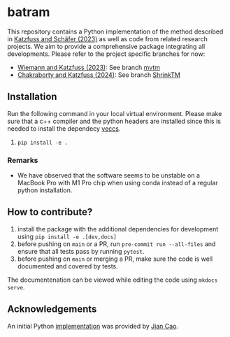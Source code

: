 # batram

This repository contains a Python implementation of the method described in
[Katzfuss and Schäfer (2023)](https://doi.org/10.1080/01621459.2023.2197158) as
well as code from related research projects. We aim to provide a comprehensive
package integrating all developments. Please refer to the project specific
branches for now:

- [Wiemann and Katzfuss (2023)](https://link.springer.com/article/10.1007/s13253-023-00580-z): See branch
  [mvtm](https://github.com/katzfuss-group/batram/tree/mvtm)
- [Chakraborty and Katzfuss (2024)](https://arxiv.org/pdf/2409.19208): See branch [ShrinkTM](https://github.com/katzfuss-group/batram/tree/ShrinkTM)

## Installation

Run the following command in your local virtual environment. Please make sure
that a c++ compiler and the python headers are installed since this is needed to
install the dependecy [veccs](https://github.com/katzfuss-group/veccs).

1. `pip install -e .`

### Remarks

- We have observed that the software seems to be unstable on a MacBook Pro with
  M1 Pro chip when using conda instead of a regular python installation.


## How to contribute?

1. install the package with the additional dependencies for development using
   `pip install -e .[dev,docs]`
2. before pushing on `main` or a PR, run `pre-commit run --all-files` and ensure
   that all tests pass by running `pytest`.
3. before pushing on `main` or merging a PR, make sure the code is well
   documented and covered by tests.

The documentenation can be viewed while editing the code using `mkdocs serve`.

## Acknowledgements

An initial Python
[implementation](https://github.com/katzfuss-group/BaTraMaSpa_py) was provided
by [Jian Cao](https://www.uh.edu/nsm/math/people/faculty/index.php#assistantprof).
